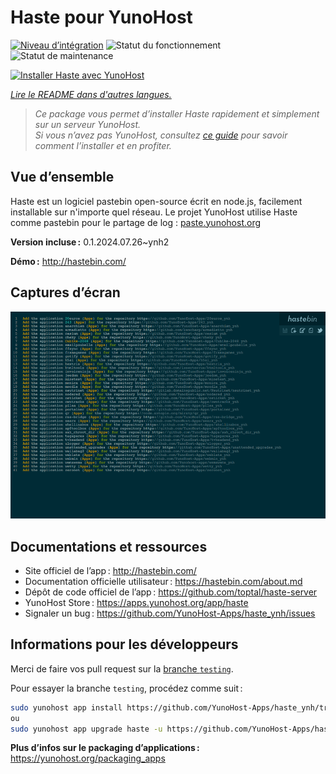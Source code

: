 <!--
Nota bene : ce README est automatiquement généré par <https://github.com/YunoHost/apps/tree/master/tools/readme_generator>
Il NE doit PAS être modifié à la main.
-->

# Haste pour YunoHost

[![Niveau d’intégration](https://apps.yunohost.org/badge/integration/haste)](https://ci-apps.yunohost.org/ci/apps/haste/)
![Statut du fonctionnement](https://apps.yunohost.org/badge/state/haste)
![Statut de maintenance](https://apps.yunohost.org/badge/maintained/haste)

[![Installer Haste avec YunoHost](https://install-app.yunohost.org/install-with-yunohost.svg)](https://install-app.yunohost.org/?app=haste)

*[Lire le README dans d'autres langues.](./ALL_README.md)*

> *Ce package vous permet d’installer Haste rapidement et simplement sur un serveur YunoHost.*  
> *Si vous n’avez pas YunoHost, consultez [ce guide](https://yunohost.org/install) pour savoir comment l’installer et en profiter.*

## Vue d’ensemble

Haste est un logiciel pastebin open-source écrit en node.js, facilement installable sur n'importe quel réseau. Le projet YunoHost utilise Haste comme pastebin pour le partage de log : [paste.yunohost.org](https://paste.yunohost.org/)


**Version incluse :** 0.1.2024.07.26~ynh2

**Démo :** <http://hastebin.com/>

## Captures d’écran

![Capture d’écran de Haste](./doc/screenshots/screenshot.png)

## Documentations et ressources

- Site officiel de l’app : <http://hastebin.com/>
- Documentation officielle utilisateur : <https://hastebin.com/about.md>
- Dépôt de code officiel de l’app : <https://github.com/toptal/haste-server>
- YunoHost Store : <https://apps.yunohost.org/app/haste>
- Signaler un bug : <https://github.com/YunoHost-Apps/haste_ynh/issues>

## Informations pour les développeurs

Merci de faire vos pull request sur la [branche `testing`](https://github.com/YunoHost-Apps/haste_ynh/tree/testing).

Pour essayer la branche `testing`, procédez comme suit :

```bash
sudo yunohost app install https://github.com/YunoHost-Apps/haste_ynh/tree/testing --debug
ou
sudo yunohost app upgrade haste -u https://github.com/YunoHost-Apps/haste_ynh/tree/testing --debug
```

**Plus d’infos sur le packaging d’applications :** <https://yunohost.org/packaging_apps>
